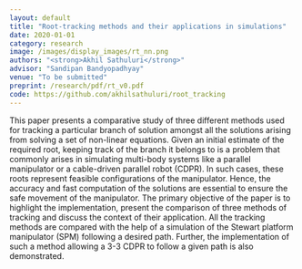```yaml
---
layout: default
title: "Root-tracking methods and their applications in simulations"
date: 2020-01-01
category: research
image: /images/display_images/rt_nn.png
authors: "<strong>Akhil Sathuluri</strong>"
advisor: "Sandipan Bandyopadhyay"
venue: "To be submitted"
preprint: /research/pdf/rt_v0.pdf
code: https://github.com/akhilsathuluri/root_tracking
---
```

This paper presents a comparative study of three different methods used for tracking a particular branch of solution amongst all the solutions arising from solving a set of non-linear equations. Given an initial estimate of the required root, keeping track of the branch it belongs to is a problem that commonly arises in simulating multi-body systems like a parallel manipulator or a cable-driven parallel robot (CDPR). In such cases, these roots represent feasible configurations of the manipulator. Hence, the accuracy and fast computation of the solutions are essential to ensure the safe movement of the manipulator. The primary objective of the paper is to highlight the implementation, present the comparison of three methods of tracking and discuss the context of their application. All the tracking methods are compared with the help of a simulation of the Stewart platform manipulator (SPM) following a desired path. Further, the implementation of such a method allowing a 3-3 CDPR to follow a given path is also demonstrated.
